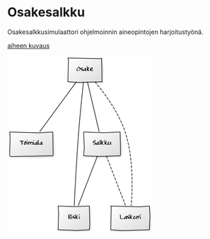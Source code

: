# Osakesalkku
Osakesalkkusimulaattori ohjelmoinnin aineopintojen harjoitustyönä.

[aiheen kuvaus](dokumentaatio/aiheenKuvausJaMääritelmä.md)

![luokkakaavio](dokumentaatio/Osakesalkku_luokkakaavio.png "Suunnitteluvaiheen luokkakaavio")
